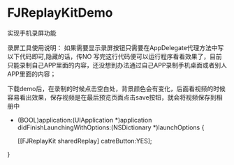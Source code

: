 # FJReplayKitDemo
实现手机录屏功能

录屏工具使用说明：
如果需要显示录屏按钮只需要在AppDelegate代理方法中写以下代码即可,隐藏的话，传NO 写完这行代码便可以运行程序看看效果了，目前只能录制自己APP里面的内容，还没想到办法通过自己APP录制手机桌面或者别人APP里面的内容；

下载demo后，在录制的时候点击空白处，背景颜色会有变化，后面看视频的时候容易看出效果，保存视频是在最后预览页面点击save按钮，就会将视频保存到相册中

- (BOOL)application:(UIApplication *)application didFinishLaunchingWithOptions:(NSDictionary *)launchOptions {
    
    [[FJReplayKit sharedReplay] catreButton:YES];
    
}

